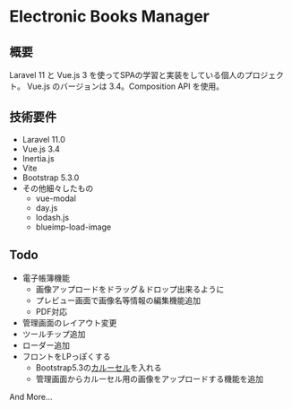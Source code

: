 # Electronic Books Manager

## 概要
Laravel 11 と Vue.js 3 を使ってSPAの学習と実装をしている個人のプロジェクト。
Vue.js のバージョンは 3.4。Composition API を使用。


## 技術要件

- Laravel 11.0
- Vue.js 3.4
- Inertia.js
- Vite
- Bootstrap 5.3.0
- その他細々したもの
  - vue-modal
  - day.js
  - lodash.js
  - blueimp-load-image

## Todo

- 電子帳簿機能
  - 画像アップロードをドラッグ＆ドロップ出来るように
  - プレビュー画面で画像名等情報の編集機能追加
  - PDF対応
- 管理画面のレイアウト変更
- ツールチップ追加
- ローダー追加
- フロントをLPっぽくする
  - Bootstrap5.3の[カルーセル](https://getbootstrap.jp/docs/5.3/components/carousel/)を入れる
  - 管理画面からカルーセル用の画像をアップロードする機能を追加

And More...
